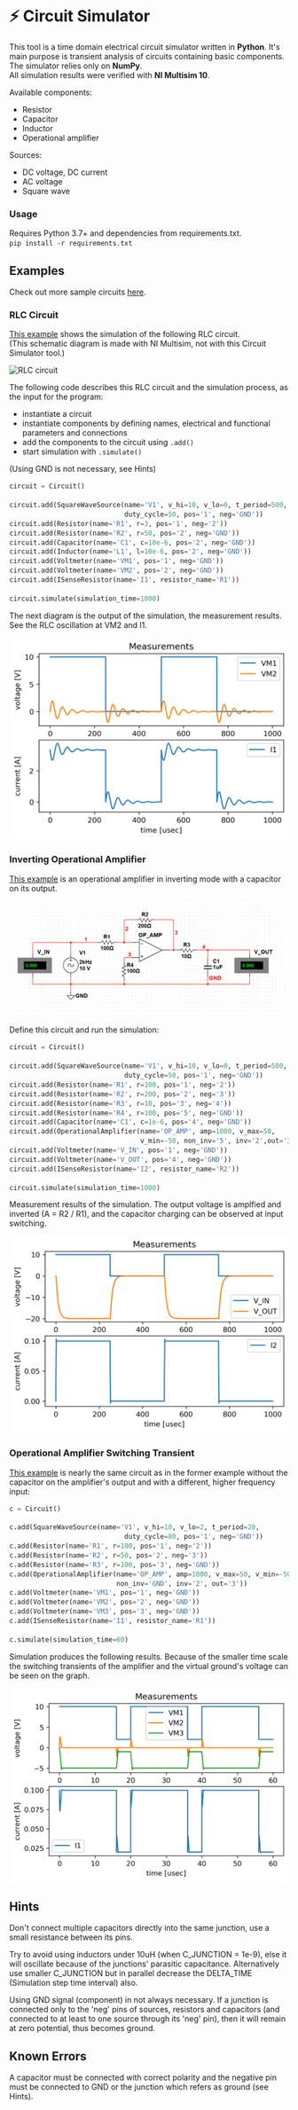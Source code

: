 # ⚡ Circuit Simulator
This tool is a time domain electrical circuit simulator written in **Python**.
It's main purpose is transient analysis of circuits containing basic components.<br> 
The simulator relies only on **NumPy**.<br> 
All simulation results were verified with **NI Multisim 10**.

Available components:
 - Resistor
 - Capacitor
 - Inductor
 - Operational amplifier
 
Sources:
 - DC voltage, DC current
 - AC voltage
 - Square wave

### Usage
Requires Python 3.7+ and dependencies from requirements.txt.<br>
```pip install -r requirements.txt```

## Examples

Check out more sample circuits [here](https://github.com/kkovati/Circuit_Simulator/tree/master/test).

### RLC Circuit

[This example](https://github.com/kkovati/Circuit_Simulator/blob/master/examples/RLC_circuit/example_RLC_circuit.py)
shows the simulation of the following RLC circuit.<br/> 
(This schematic diagram is made with NI Multisim, not with this Circuit Simulator tool.)

![RLC circuit](https://github.com/kkovati/Circuit_Simulator/blob/master/examples/RLC_circuit/RLC_circuit.png?raw=true)

The following code describes this RLC circuit and the simulation process, as the input for the program:
 - instantiate a circuit
 - instantiate components by defining names, electrical and functional parameters and connections
 - add the components to the circuit using `.add()`
 - start simulation with `.simulate()`
 
(Using GND is not necessary, see Hints)

```python
circuit = Circuit()  

circuit.add(SquareWaveSource(name='V1', v_hi=10, v_lo=0, t_period=500, 
                             duty_cycle=50, pos='1', neg='GND'))
circuit.add(Resistor(name='R1', r=3, pos='1', neg='2')) 
circuit.add(Resistor(name='R2', r=50, pos='2', neg='GND'))
circuit.add(Capacitor(name='C1', c=10e-6, pos='2', neg='GND'))
circuit.add(Inductor(name='L1', l=10e-6, pos='2', neg='GND'))
circuit.add(Voltmeter(name='VM1', pos='1', neg='GND'))
circuit.add(Voltmeter(name='VM2', pos='2', neg='GND'))
circuit.add(ISenseResistor(name='I1', resistor_name='R1')) 

circuit.simulate(simulation_time=1000)
```

The next diagram is the output of the simulation, the measurement results.<br/> 
See the RLC oscillation at VM2 and I1.

![RLC results](https://github.com/kkovati/Circuit_Simulator/blob/master/examples/RLC_circuit/RLC_sim_results.png?raw=true)

### Inverting Operational Amplifier
 
[This example](https://github.com/kkovati/Circuit_Simulator/blob/master/examples/OpAmp_inverter/example_OpAmp_inverter.py) 
is an operational amplifier in inverting mode with a capacitor on its output. 
    
![OpAmp_inverter](https://github.com/kkovati/Circuit_Simulator/blob/master/examples/OpAmp_inverter/OpAmp_inverter.png?raw=true)

Define this circuit and run the simulation:

```python
circuit = Circuit()  

circuit.add(SquareWaveSource(name='V1', v_hi=10, v_lo=0, t_period=500, 
                             duty_cycle=50, pos='1', neg='GND'))
circuit.add(Resistor(name='R1', r=100, pos='1', neg='2')) 
circuit.add(Resistor(name='R2', r=200, pos='2', neg='3'))
circuit.add(Resistor(name='R3', r=10, pos='3', neg='4'))
circuit.add(Resistor(name='R4', r=100, pos='5', neg='GND'))
circuit.add(Capacitor(name='C1', c=1e-6, pos='4', neg='GND'))
circuit.add(OperationalAmplifier(name='OP_AMP', amp=1000, v_max=50, 
                                 v_min=-50, non_inv='5', inv='2',out='3'))
circuit.add(Voltmeter(name='V_IN', pos='1', neg='GND'))
circuit.add(Voltmeter(name='V_OUT', pos='4', neg='GND'))
circuit.add(ISenseResistor(name='I2', resistor_name='R2')) 

circuit.simulate(simulation_time=1000)
```

Measurement results of the simulation. The output voltage is amplfied and inverted
(A = R2 / R1), and the capacitor charging can be observed at input switching. 

![OpAmp_inv_results](https://github.com/kkovati/Circuit_Simulator/blob/master/examples/OpAmp_inverter/OpAmp_results.png?raw=true)

### Operational Amplifier Switching Transient

[This example](https://github.com/kkovati/Circuit_Simulator/blob/master/examples/OpAmp_switching_transient/example_OpAmp_switching_transient.py)
is nearly the same circuit as in the former example without the capacitor on the 
amplifier's output and with a different, higher frequency input:

```python
c = Circuit() 

c.add(SquareWaveSource(name='V1', v_hi=10, v_lo=2, t_period=20, 
                             duty_cycle=80, pos='1', neg='GND'))
c.add(Resistor(name='R1', r=100, pos='1', neg='2')) 
c.add(Resistor(name='R2', r=50, pos='2', neg='3'))
c.add(Resistor(name='R3', r=100, pos='3', neg='GND'))
c.add(OperationalAmplifier(name='OP_AMP', amp=1000, v_max=50, v_min=-50, 
                           non_inv='GND', inv='2', out='3'))
c.add(Voltmeter(name='VM1', pos='1', neg='GND'))
c.add(Voltmeter(name='VM2', pos='2', neg='GND'))
c.add(Voltmeter(name='VM3', pos='3', neg='GND'))
c.add(ISenseResistor(name='I1', resistor_name='R1'))

c.simulate(simulation_time=60)
```

Simulation produces the following results. Because of the smaller time scale
the switching transients of the amplifier and the virtual ground's voltage can be seen 
on the graph.

![OpAmp_switch_transient_results](https://github.com/kkovati/Circuit_Simulator/blob/master/examples/OpAmp_switching_transient/OpAmp_switching_transient_results.png?raw=true)
    
## Hints

Don't connect multiple capacitors directly into the same junction, use a small 
resistance between its pins.

Try to avoid using inductors under 10uH (when C_JUNCTION = 1e-9), else it will 
oscillate because of the junctions' parasitic capacitance. 
Alternatively use smaller C_JUNCTION but in parallel decrease the DELTA_TIME 
(Simulation step time interval) also.

Using GND signal (component) in not always necessary. If a junction is 
connected only to the 'neg' pins of sources, resistors and capacitors 
(and connected to at least to one source through its 'neg' pin), 
then it will remain at zero potential, thus becomes ground.

## Known Errors

A capacitor must be connected with correct polarity and the negative pin 
must be connected to GND or the junction which refers as ground (see Hints).






